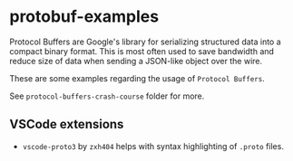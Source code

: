# protobuf-examples
Protocol Buffers are Google's library for serializing structured data into a compact binary format. This is most often used to save bandwidth and reduce size of data when sending a JSON-like object over the wire. 

These are some examples regarding the usage of `Protocol Buffers`.

See `protocol-buffers-crash-course` folder for more. 

## VSCode extensions

- `vscode-proto3` by `zxh404` helps with syntax highlighting of `.proto` files.